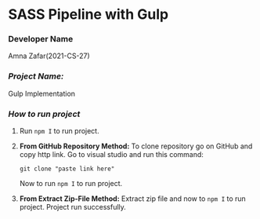 # SASS Pipeline with Gulp

### Developer Name

Amna Zafar(2021-CS-27)

### ***Project Name:***

Gulp Implementation 

### *How to run project*

1. Run `npm I` to run project.

2. **From GitHub Repository Method:** To clone repository go on GitHub and copy http link. Go to visual studio and run this command:

   `git clone "paste link here"`

   Now to run  `npm I` to run project.

3. **From Extract Zip-File Method:** Extract zip file and now to  `npm I` to run project. Project run successfully.